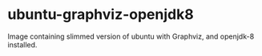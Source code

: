# ubuntu-graphviz-openjdk8

Image containing slimmed version of ubuntu with Graphviz, and openjdk-8 installed.
